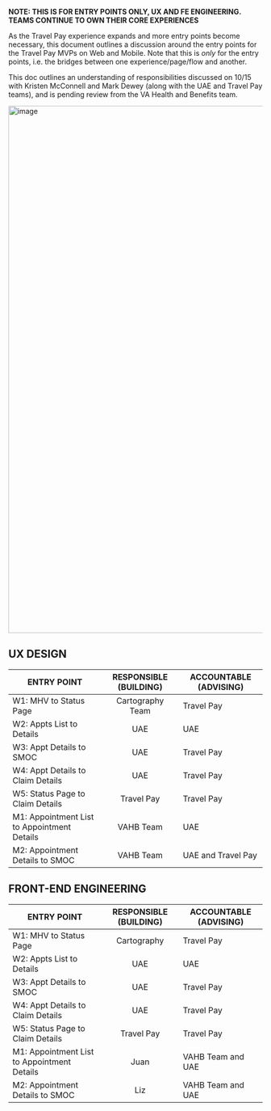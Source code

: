 
**NOTE: THIS IS FOR ENTRY POINTS ONLY, UX AND FE ENGINEERING. TEAMS CONTINUE TO OWN THEIR CORE EXPERIENCES**		

As the Travel Pay experience expands and more entry points become necessary, this document outlines a discussion around the entry points for the Travel Pay MVPs on Web and Mobile. Note that this is *only* for the entry points, i.e. the bridges between one experience/page/flow and another.

This doc outlines an understanding of responsibilities discussed on 10/15 with Kristen McConnell and Mark Dewey (along with the UAE and Travel Pay teams), and is pending review from the VA Health and Benefits team.

<img width="1044" alt="image" src="https://github.com/user-attachments/assets/747f8143-039f-4461-b098-96525fa1476c">

## **UX DESIGN**

| ENTRY POINT                                 | RESPONSIBLE (BUILDING) | ACCOUNTABLE (ADVISING) |
|---------------------------------------------|:----------------------:|------------------------|
| W1: MHV to Status Page                      | Cartography Team       | Travel Pay             |
| W2: Appts List to Details                   | UAE                    | UAE                    |
| W3: Appt Details to SMOC                    | UAE                    | Travel Pay             |
| W4: Appt Details to Claim Details           | UAE                    | Travel Pay             |
| W5: Status Page to Claim Details            | Travel Pay             | Travel Pay             |
| M1: Appointment List to Appointment Details | VAHB Team              | UAE                    |
| M2: Appointment Details to SMOC             | VAHB Team              | UAE and Travel Pay     |

## **FRONT-END ENGINEERING**

| ENTRY POINT                                 | RESPONSIBLE (BUILDING) | ACCOUNTABLE (ADVISING) |
|---------------------------------------------|:----------------------:|------------------------|
| W1: MHV to Status Page                      | Cartography            | Travel Pay             |
| W2: Appts List to Details                   | UAE                    | UAE                    |
| W3: Appt Details to SMOC                    | UAE                    | Travel Pay             |
| W4: Appt Details to Claim Details           | UAE                    | Travel Pay             |
| W5: Status Page to Claim Details            | Travel Pay             | Travel Pay             |
| M1: Appointment List to Appointment Details | Juan                   | VAHB Team and UAE      |
| M2: Appointment Details to SMOC             | Liz                    | VAHB Team and UAE      |
